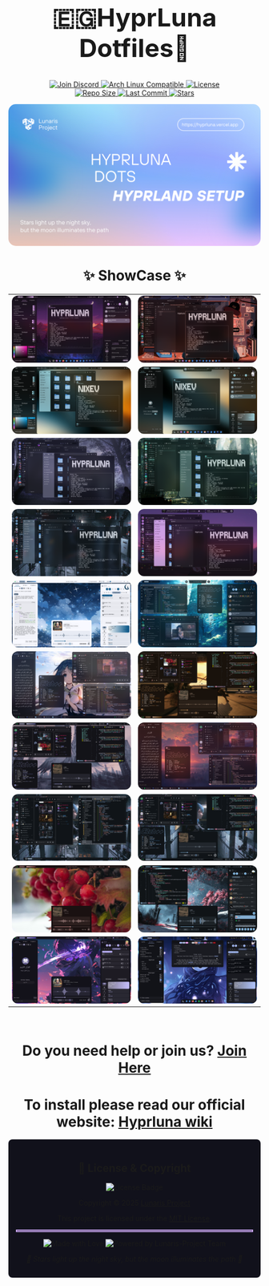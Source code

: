 <div align="center">
    <h1 style="font-size:50px">🇪🇬HyprLuna Dotfiles🌙</h1>
      <div>
        <a href="https://discord.gg/qnAHD9keWr">
          <img src="https://img.shields.io/badge/Join%20Discord-5865F2?style=for-the-badge&logo=discord&logoColor=white" alt="Join Discord">
        </a>
        <a href="https://archlinux.org/">
          <img src="https://img.shields.io/badge/Arch_Linux-Compatible-89DCEB?style=for-the-badge&logo=arch-linux&logoColor=white&labelColor=1E1E2E" alt="Arch Linux Compatible">
        </a>
              <a href="https://github.com/Lunaris-Project/HyprLuna/blob/main/LICENSE">
          <img src="https://img.shields.io/github/license/Lunaris-Project/HyprLuna?style=for-the-badge&logo=gnu&color=FAB387&labelColor=1E1E2E" alt="License">
        </a>
      </div>
      <div>
              <a href="https://github.com/Lunaris-Project/HyprLuna">
          <img src="https://img.shields.io/github/repo-size/Lunaris-Project/HyprLuna?style=for-the-badge&logo=github&color=F9E2AF&labelColor=1E1E2E&label=Size" alt="Repo Size">
                  </a>
        <a href="https://github.com/Lunaris-Project/HyprLuna/commits/main">
          <img src="https://img.shields.io/github/last-commit/Lunaris-Project/HyprLuna?style=for-the-badge&logo=git&color=F38BA8&labelColor=1E1E2E" alt="Last Commit">
        </a>
        <a href="https://github.com/Lunaris-Project/HyprLuna/stargazers">
          <img src="https://img.shields.io/github/stars/Lunaris-Project/HyprLuna?color=CBA6F7&labelColor=1E1E2E&style=for-the-badge&logo=starship&logoColor=CBA6F7" alt="Stars">
        </a>
      </div>
<p align="center">
 <img src="previews/HyprLuna.png" alt="Logo image" style="border-radius: 15px;">
</p>

<h1>✨ ShowCase ✨</h1>

<table>
  <tr>
    <td width="50%" align="center"><img src="previews/notch2.png" alt="HyprLuna Desktop with Notch" style="border-radius: 12px; width: 100%; height: auto;"></td>
    <td width="50%" align="center"><img src="previews/1.png" alt="HyprLuna Main Desktop" style="border-radius: 12px; width: 100%; height: auto;"></td>
  </tr>
  <!-- <tr>
    <td align="center"><b>Notch Style Interface</b></td>
    <td align="center"><b>Main Desktop</b></td>
  </tr> -->
  <tr>
    <td width="50%" align="center"><img src="previews/2.png" alt="Application Layout" style="border-radius: 12px; width: 100%; height: auto;"></td>
    <td width="50%" align="center"><img src="previews/3.png" alt="Terminal Workflow" style="border-radius: 12px; width: 100%; height: auto;"></td>
  </tr>
  <!-- <tr>
    <td align="center"><b>Application Layout</b></td>
    <td align="center"><b>Terminal Workflow</b></td>
  </tr> -->
  <tr>
    <td width="50%" align="center"><img src="previews/4.png" alt="Sidebar Widgets" style="border-radius: 12px; width: 100%; height: auto;"></td>
    <td width="50%" align="center"><img src="previews/5.png" alt="Notification Center" style="border-radius: 12px; width: 100%; height: auto;"></td>
  </tr>
  <!-- <tr>
    <td align="center"><b>Sidebar Widgets</b></td>
    <td align="center"><b>Notification Center</b></td>
  </tr> -->
  <tr>
    <td width="50%" align="center"><img src="previews/6.png" alt="Quick Settings" style="border-radius: 12px; width: 100%; height: auto;"></td>
    <td width="50%" align="center"><img src="previews/7.png" alt="Application Launcher" style="border-radius: 12px; width: 100%; height: auto;"></td>
  </tr>
  <!-- <tr>
    <td align="center"><b>Quick Settings</b></td>
    <td align="center"><b>Application Launcher</b></td>
  </tr> -->
  <tr>
    <td width="50%" align="center"><img src="ricing/12.png" alt="HyprLuna Desktop with Notch" style="border-radius: 12px; width: 100%; height: auto;"></td>
    <td width="50%" align="center"><img src="ricing/1.png" alt="HyprLuna Main Desktop" style="border-radius: 12px; width: 100%; height: auto;"></td>
  </tr>
  <!-- <tr>
    <td align="center"><b>Notch Style Interface</b></td>
    <td align="center"><b>Main Desktop</b></td>
  </tr> -->
  <tr>
    <td width="50%" align="center"><img src="ricing/2.png" alt="Application Layout" style="border-radius: 12px; width: 100%; height: auto;"></td>
    <td width="50%" align="center"><img src="ricing/3.png" alt="Terminal Workflow" style="border-radius: 12px; width: 100%; height: auto;"></td>
  </tr>
  <!-- <tr>
    <td align="center"><b>Application Layout</b></td>
    <td align="center"><b>Terminal Workflow</b></td>
  </tr> -->
  <tr>
    <td width="50%" align="center"><img src="ricing/4.png" alt="Sidebar Widgets" style="border-radius: 12px; width: 100%; height: auto;"></td>
    <td width="50%" align="center"><img src="ricing/5.png" alt="Notification Center" style="border-radius: 12px; width: 100%; height: auto;"></td>
  </tr>
  <!-- <tr>
    <td align="center"><b>Sidebar Widgets</b></td>
    <td align="center"><b>Notification Center</b></td>
  </tr> -->
  <tr>
    <td width="50%" align="center"><img src="ricing/6.png" alt="Quick Settings" style="border-radius: 12px; width: 100%; height: auto;"></td>
    <td width="50%" align="center"><img src="ricing/7.png" alt="Application Launcher" style="border-radius: 12px; width: 100%; height: auto;"></td>
  </tr>
    <tr>
    <td width="50%" align="center"><img src="ricing/8.png" alt="Quick Settings" style="border-radius: 12px; width: 100%; height: auto;"></td>
    <td width="50%" align="center"><img src="ricing/9.png" alt="Application Launcher" style="border-radius: 12px; width: 100%; height: auto;"></td>
  </tr>
    <tr>
    <td width="50%" align="center"><img src="ricing/10.png" alt="Quick Settings" style="border-radius: 12px; width: 100%; height: auto;"></td>
    <td width="50%" align="center"><img src="ricing/11.png" alt="Application Launcher" style="border-radius: 12px; width: 100%; height: auto;"></td>
  </tr>
  <!-- <tr>
    <td align="center"><b>Quick Settings</b></td>
    <td align="center"><b>Application Launcher</b></td>
  </tr> -->
</table>
<div>
</br>
<h1>Do you need help or join us? <a href="https://discord.gg/qnAHD9keWr">Join Here</a><h1>
</div>
<h1>To install please read our official website: <a href="https://hyprluna.vercel.app">Hyprluna wiki</a></h1>
</div>
<div align="center" style="background-color: #11111b; border-radius: 8px; padding: 15px;">

## 📝 License & Copyright
<img src="https://img.shields.io/github/license/Lunaris-Project/HyprLuna?style=for-the-badge&logo=gnu&color=FAB387&labelColor=1E1E2E" alt="License Badge"/>
<p>Copyright © 2025 <a href="https://github.com/Lunaris-Project">Lunaris Project</a></p>
<p>This project is licensed under the <a href="https://github.com/Lunaris-Project/HyprLuna/blob/main/LICENSE">MIT License</a>.</p>
<hr style="border: 2px solid #CBA6F7;">
<p>
<img src="https://img.shields.io/badge/Made%20with-%E2%9D%A4%EF%B8%8F-F38BA8?style=for-the-badge&labelColor=1E1E2E" alt="Made with Love"/>
<img src="https://img.shields.io/badge/Powered%20by-Lunaris--Team-89DCEB?style=for-the-badge&labelColor=1E1E2E" alt="Powered by Lunaris-Project Team"/>
</p>
<p><i>🌙 Stars light up the night sky, but the moon illuminates the path 🌙</i></p>
</div>

